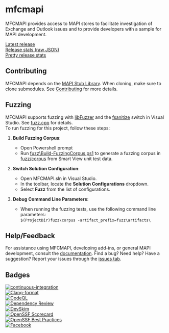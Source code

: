 # mfcmapi

MFCMAPI provides access to MAPI stores to facilitate investigation of Exchange and Outlook issues and to provide developers with a sample for MAPI development.

[Latest release](https://github.com/microsoft/mfcmapi/releases/latest)  
[Release stats (raw JSON)](https://api.github.com/repos/microsoft/mfcmapi/releases/latest)  
[Pretty release stats](https://somsubhra.github.io/github-release-stats/?username=microsoft&repository=mfcmapi&page=1&per_page=5)

## Contributing

MFCMAPI depends on the [MAPI Stub Library](https://github.com/microsoft/MAPIStubLibrary). When cloning, make sure to clone submodules. See [Contributing](CONTRIBUTING.md) for more details.

## Fuzzing

MFCMAPI supports fuzzing with [libFuzzer](https://llvm.org/docs/LibFuzzer.html) and the [fsanitize](https://learn.microsoft.com/en-us/cpp/build/reference/fsanitize?view=msvc-170) switch in Visual Studio. See [fuzz.cpp](fuzz/fuzz.cpp) for details.  
To run fuzzing for this project, follow these steps:
1. **Build Fuzzing Corpus**: 
   - Open Powershell prompt
   - Run [fuzz\Build-FuzzingCorpus.ps1](fuzz\Build-FuzzingCorpus.ps1) to generate a fuzzing corpus in [fuzz/corpus](fuzz/corpus) from Smart View unit test data.

1. **Switch Solution Configuration**:
   - Open MFCMAPI.sln in Visual Studio.
   - In the toolbar, locate the **Solution Configurations** dropdown.
   - Select **Fuzz** from the list of configurations.

1. **Debug Command Line Parameters**:
   - When running the fuzzing tests, use the following command line parameters:  
`$(ProjectDir)fuzz\corpus -artifact_prefix=fuzz\artifacts\`

## Help/Feedback

For assistance using MFCMAPI, developing add-ins, or general MAPI development, consult the [documentation](docs/Documentation.md). Find a bug? Need help? Have a suggestion? Report your issues through the [issues tab](https://github.com/microsoft/mfcmapi/issues).  

## Badges

[![continuous-integration](https://github.com/microsoft/mfcmapi/actions/workflows/github-ci.yml/badge.svg)](https://github.com/microsoft/mfcmapi/actions/workflows/github-ci.yml)  
[![Clang-format](https://github.com/microsoft/mfcmapi/actions/workflows/clang.yml/badge.svg)](https://github.com/microsoft/mfcmapi/actions/workflows/clang.yml)  
[![CodeQL](https://github.com/microsoft/mfcmapi/actions/workflows/codeql.yml/badge.svg)](https://github.com/microsoft/mfcmapi/actions/workflows/codeql.yml)  
[![Dependency Review](https://github.com/microsoft/mfcmapi/actions/workflows/dependency-review.yml/badge.svg)](https://github.com/microsoft/mfcmapi/actions/workflows/dependency-review.yml)  
[![DevSkim](https://github.com/microsoft/mfcmapi/actions/workflows/devskim.yml/badge.svg)](https://github.com/microsoft/mfcmapi/actions/workflows/devskim.yml)  
[![OpenSSF
Scorecard](https://api.securityscorecards.dev/projects/github.com/microsoft/mfcmapi/badge)](https://scorecard.dev/viewer/?uri=github.com%2Fmicrosoft%2Fmfcmapi)  
[![OpenSSF Best Practices](https://www.bestpractices.dev/projects/7901/badge)](https://www.bestpractices.dev/projects/7901)  
[![Facebook](https://badge.facebook.com/badge/26764016480.2776.1538253884.png)](https://www.facebook.com/MFCMAPI)
